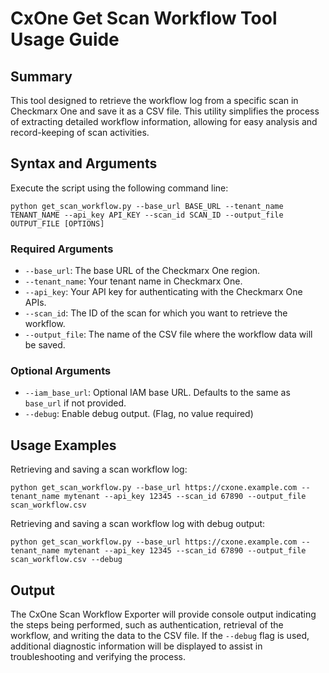 # CxOne Get Scan Workflow Tool Usage Guide

## Summary

This tool designed to retrieve the workflow log from a specific scan in Checkmarx One and save it as a CSV file. This utility simplifies the process of extracting detailed workflow information, allowing for easy analysis and record-keeping of scan activities.

## Syntax and Arguments

Execute the script using the following command line:

```
python get_scan_workflow.py --base_url BASE_URL --tenant_name TENANT_NAME --api_key API_KEY --scan_id SCAN_ID --output_file OUTPUT_FILE [OPTIONS]
```

### Required Arguments

- `--base_url`: The base URL of the Checkmarx One region.
- `--tenant_name`: Your tenant name in Checkmarx One.
- `--api_key`: Your API key for authenticating with the Checkmarx One APIs.
- `--scan_id`: The ID of the scan for which you want to retrieve the workflow.
- `--output_file`: The name of the CSV file where the workflow data will be saved.

### Optional Arguments

- `--iam_base_url`: Optional IAM base URL. Defaults to the same as `base_url` if not provided.
- `--debug`: Enable debug output. (Flag, no value required)

## Usage Examples

Retrieving and saving a scan workflow log:

```
python get_scan_workflow.py --base_url https://cxone.example.com --tenant_name mytenant --api_key 12345 --scan_id 67890 --output_file scan_workflow.csv
```

Retrieving and saving a scan workflow log with debug output:

```
python get_scan_workflow.py --base_url https://cxone.example.com --tenant_name mytenant --api_key 12345 --scan_id 67890 --output_file scan_workflow.csv --debug
```

## Output

The CxOne Scan Workflow Exporter will provide console output indicating the steps being performed, such as authentication, retrieval of the workflow, and writing the data to the CSV file. If the `--debug` flag is used, additional diagnostic information will be displayed to assist in troubleshooting and verifying the process.
